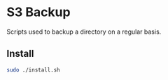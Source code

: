# S3 Backup #
Scripts used to backup a directory on a regular basis.

## Install ##
```bash
sudo ./install.sh
```
